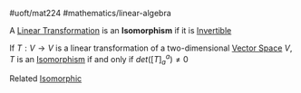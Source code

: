 #uoft/mat224 #mathematics/linear-algebra 

A [Linear Transformation](../MAT223%20Notes/Linear%20Transformation.md) is an **Isomorphism** if it is [Invertible](Invertible.md)

If $T:V\rightarrow V$ is a linear transformation of a two-dimensional [Vector Space](Vector%20Space.md) $V$, $T$ is an [Isomorphism](.md) if and only if $det([T]_{a}^{a})\neq 0$

Related
	[Isomorphic](Isomorphic.md)

